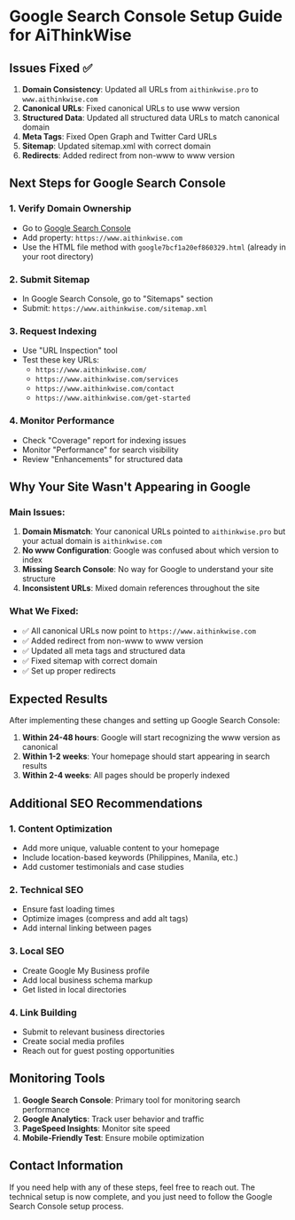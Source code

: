 # Google Search Console Setup Guide for AiThinkWise

## Issues Fixed ✅

1. **Domain Consistency**: Updated all URLs from `aithinkwise.pro` to `www.aithinkwise.com`
2. **Canonical URLs**: Fixed canonical URLs to use www version
3. **Structured Data**: Updated all structured data URLs to match canonical domain
4. **Meta Tags**: Fixed Open Graph and Twitter Card URLs
5. **Sitemap**: Updated sitemap.xml with correct domain
6. **Redirects**: Added redirect from non-www to www version

## Next Steps for Google Search Console

### 1. Verify Domain Ownership
- Go to [Google Search Console](https://search.google.com/search-console)
- Add property: `https://www.aithinkwise.com`
- Use the HTML file method with `google7bcf1a20ef860329.html` (already in your root directory)

### 2. Submit Sitemap
- In Google Search Console, go to "Sitemaps" section
- Submit: `https://www.aithinkwise.com/sitemap.xml`

### 3. Request Indexing
- Use "URL Inspection" tool
- Test these key URLs:
  - `https://www.aithinkwise.com/`
  - `https://www.aithinkwise.com/services`
  - `https://www.aithinkwise.com/contact`
  - `https://www.aithinkwise.com/get-started`

### 4. Monitor Performance
- Check "Coverage" report for indexing issues
- Monitor "Performance" for search visibility
- Review "Enhancements" for structured data

## Why Your Site Wasn't Appearing in Google

### Main Issues:
1. **Domain Mismatch**: Your canonical URLs pointed to `aithinkwise.pro` but your actual domain is `aithinkwise.com`
2. **No www Configuration**: Google was confused about which version to index
3. **Missing Search Console**: No way for Google to understand your site structure
4. **Inconsistent URLs**: Mixed domain references throughout the site

### What We Fixed:
- ✅ All canonical URLs now point to `https://www.aithinkwise.com`
- ✅ Added redirect from non-www to www version
- ✅ Updated all meta tags and structured data
- ✅ Fixed sitemap with correct domain
- ✅ Set up proper redirects

## Expected Results

After implementing these changes and setting up Google Search Console:

1. **Within 24-48 hours**: Google will start recognizing the www version as canonical
2. **Within 1-2 weeks**: Your homepage should start appearing in search results
3. **Within 2-4 weeks**: All pages should be properly indexed

## Additional SEO Recommendations

### 1. Content Optimization
- Add more unique, valuable content to your homepage
- Include location-based keywords (Philippines, Manila, etc.)
- Add customer testimonials and case studies

### 2. Technical SEO
- Ensure fast loading times
- Optimize images (compress and add alt tags)
- Add internal linking between pages

### 3. Local SEO
- Create Google My Business profile
- Add local business schema markup
- Get listed in local directories

### 4. Link Building
- Submit to relevant business directories
- Create social media profiles
- Reach out for guest posting opportunities

## Monitoring Tools

1. **Google Search Console**: Primary tool for monitoring search performance
2. **Google Analytics**: Track user behavior and traffic
3. **PageSpeed Insights**: Monitor site speed
4. **Mobile-Friendly Test**: Ensure mobile optimization

## Contact Information

If you need help with any of these steps, feel free to reach out. The technical setup is now complete, and you just need to follow the Google Search Console setup process.
